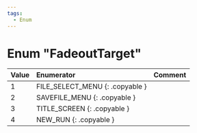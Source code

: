 ```yaml
---
tags:
  - Enum
---
```

# Enum "FadeoutTarget"
|Value|Enumerator|Comment|
|:--|:--|:--|
|1 |FILE_SELECT_MENU {: .copyable } |  |
|2 |SAVEFILE_MENU {: .copyable } |  |
|3 |TITLE_SCREEN {: .copyable } |  |
|4 |NEW_RUN {: .copyable } |  |
